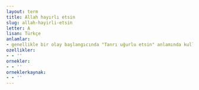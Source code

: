 ```yaml
---
layout: term
title: Allah hayırlı etsin
slug: allah-hayirli-etsin
letter: A
lisan: Türkçe
anlamlar:
- genellikle bir olay başlangıcında "Tanrı uğurlu etsin" anlamında kullanılan bir söz
ozellikler:
- - ''
ornekler:
- - ''
orneklerkaynak:
- - ''
---
```

